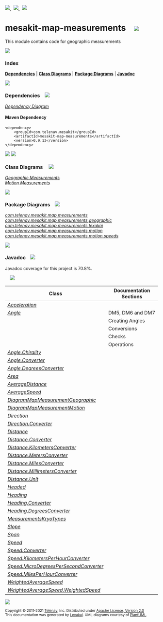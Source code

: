 [//]: # (start-user-text)

<a href="https://www.mesakit.org">
<img src="https://telenav.github.io/telenav-assets/images/icons/web-32.png" srcset="https://telenav.github.io/telenav-assets/images/icons/web-32-2x.png 2x"/>
</a>
&nbsp;
<a href="https://twitter.com/openmesakit">
<img src="https://telenav.github.io/telenav-assets/images/logos/twitter/twitter-32.png" srcset="https://telenav.github.io/telenav-assets/images/logos/twitter/twitter-32-2x.png 2x"/>
</a>
&nbsp;
<a href="https://mesakit.zulipchat.com">
<img src="https://telenav.github.io/telenav-assets/images/logos/zulip/zulip-32.png" srcset="https://telenav.github.io/telenav-assets/images/logos/zulip/zulip-32-2x.png 2x"/>
</a>

[//]: # (end-user-text)

# mesakit-map-measurements &nbsp;&nbsp; <img src="https://telenav.github.io/telenav-assets/images/icons//ruler-32.png" srcset="https://telenav.github.io/telenav-assets/images/icons//ruler-32-2x.png 2x"/>

This module contains code for geographic measurements 

<img src="https://telenav.github.io/telenav-assets/images/icons/horizontal-line-512.png" srcset="https://telenav.github.io/telenav-assets/images/separators/horizontal-line-512-2x.png 2x"/>

### Index



[**Dependencies**](#dependencies) | [**Class Diagrams**](#class-diagrams) | [**Package Diagrams**](#package-diagrams) | [**Javadoc**](#javadoc)

<img src="https://telenav.github.io/telenav-assets/images/icons/horizontal-line-512.png" srcset="https://telenav.github.io/telenav-assets/images/separators/horizontal-line-512-2x.png 2x"/>

### Dependencies <a name="dependencies"></a> &nbsp;&nbsp; <img src="https://telenav.github.io/telenav-assets/images/icons/dependencies-32.png" srcset="https://telenav.github.io/telenav-assets/images/icons/dependencies-32-2x.png 2x"/>

[*Dependency Diagram*](https://www.mesakit.org/0.9.13/lexakai/mesakit/mesakit-map/measurements/documentation/diagrams/dependencies.svg)

#### Maven Dependency

    <dependency>
        <groupId>com.telenav.mesakit</groupId>
        <artifactId>mesakit-map-measurements</artifactId>
        <version>0.9.13</version>
    </dependency>

<img src="https://telenav.github.io/telenav-assets/images/icons/horizontal-line-128.png" srcset="https://telenav.github.io/telenav-assets/images/separators/horizontal-line-128-2x.png 2x"/>

[//]: # (start-user-text)



[//]: # (end-user-text)

<img src="https://telenav.github.io/telenav-assets/images/icons/horizontal-line-128.png" srcset="https://telenav.github.io/telenav-assets/images/separators/horizontal-line-128-2x.png 2x"/>

### Class Diagrams <a name="class-diagrams"></a> &nbsp; &nbsp; <img src="https://telenav.github.io/telenav-assets/images/icons/diagram-40.png" srcset="https://telenav.github.io/telenav-assets/images/icons/diagram-40-2x.png 2x"/>

[*Geographic Measurements*](https://www.mesakit.org/0.9.13/lexakai/mesakit/mesakit-map/measurements/documentation/diagrams/diagram-map-measurement-geographic.svg)  
[*Motion Measurements*](https://www.mesakit.org/0.9.13/lexakai/mesakit/mesakit-map/measurements/documentation/diagrams/diagram-map-measurement-motion.svg)

<img src="https://telenav.github.io/telenav-assets/images/icons/horizontal-line-128.png" srcset="https://telenav.github.io/telenav-assets/images/separators/horizontal-line-128-2x.png 2x"/>

### Package Diagrams <a name="package-diagrams"></a> &nbsp;&nbsp; <img src="https://telenav.github.io/telenav-assets/images/icons/box-32.png" srcset="https://telenav.github.io/telenav-assets/images/icons/box-32-2x.png 2x"/>

[*com.telenav.mesakit.map.measurements*](https://www.mesakit.org/0.9.13/lexakai/mesakit/mesakit-map/measurements/documentation/diagrams/com.telenav.mesakit.map.measurements.svg)  
[*com.telenav.mesakit.map.measurements.geographic*](https://www.mesakit.org/0.9.13/lexakai/mesakit/mesakit-map/measurements/documentation/diagrams/com.telenav.mesakit.map.measurements.geographic.svg)  
[*com.telenav.mesakit.map.measurements.lexakai*](https://www.mesakit.org/0.9.13/lexakai/mesakit/mesakit-map/measurements/documentation/diagrams/com.telenav.mesakit.map.measurements.lexakai.svg)  
[*com.telenav.mesakit.map.measurements.motion*](https://www.mesakit.org/0.9.13/lexakai/mesakit/mesakit-map/measurements/documentation/diagrams/com.telenav.mesakit.map.measurements.motion.svg)  
[*com.telenav.mesakit.map.measurements.motion.speeds*](https://www.mesakit.org/0.9.13/lexakai/mesakit/mesakit-map/measurements/documentation/diagrams/com.telenav.mesakit.map.measurements.motion.speeds.svg)

<img src="https://telenav.github.io/telenav-assets/images/icons/horizontal-line-128.png" srcset="https://telenav.github.io/telenav-assets/images/separators/horizontal-line-128-2x.png 2x"/>

### Javadoc <a name="javadoc"></a> &nbsp;&nbsp; <img src="https://telenav.github.io/telenav-assets/images/icons/books-24.png" srcset="https://telenav.github.io/telenav-assets/images/icons/books-24-2x.png 2x"/>

Javadoc coverage for this project is 70.8%.  
  
&nbsp; &nbsp; <img src="https://telenav.github.io/telenav-assets/meter-70-96.png" srcset="https://telenav.github.io/telenav-assets/meter-70-96-2x.png 2x"/>




| Class | Documentation Sections |
|---|---|
| [*Acceleration*](https://www.mesakit.org/0.9.13/javadoc/mesakit/mesakit.map.measurements/////////////////////////////////////////////////////////.html) |  |  
| [*Angle*](https://www.mesakit.org/0.9.13/javadoc/mesakit/mesakit.map.measurements//////////////////////////////////////////////////////.html) | DM5, DM6 and DM7 |  
| | Creating Angles |  
| | Conversions |  
| | Checks |  
| | Operations |  
| [*Angle.Chirality*](https://www.mesakit.org/0.9.13/javadoc/mesakit/mesakit.map.measurements////////////////////////////////////////////////////////////////.html) |  |  
| [*Angle.Converter*](https://www.mesakit.org/0.9.13/javadoc/mesakit/mesakit.map.measurements////////////////////////////////////////////////////////////////.html) |  |  
| [*Angle.DegreesConverter*](https://www.mesakit.org/0.9.13/javadoc/mesakit/mesakit.map.measurements///////////////////////////////////////////////////////////////////////.html) |  |  
| [*Area*](https://www.mesakit.org/0.9.13/javadoc/mesakit/mesakit.map.measurements/////////////////////////////////////////////////////.html) |  |  
| [*AverageDistance*](https://www.mesakit.org/0.9.13/javadoc/mesakit/mesakit.map.measurements////////////////////////////////////////////////////////////////.html) |  |  
| [*AverageSpeed*](https://www.mesakit.org/0.9.13/javadoc/mesakit/mesakit.map.measurements////////////////////////////////////////////////////////////////.html) |  |  
| [*DiagramMapMeasurementGeographic*](https://www.mesakit.org/0.9.13/javadoc/mesakit/mesakit.map.measurements/////////////////////////////////////////////////////////////////////////////.html) |  |  
| [*DiagramMapMeasurementMotion*](https://www.mesakit.org/0.9.13/javadoc/mesakit/mesakit.map.measurements/////////////////////////////////////////////////////////////////////////.html) |  |  
| [*Direction*](https://www.mesakit.org/0.9.13/javadoc/mesakit/mesakit.map.measurements//////////////////////////////////////////////////////////.html) |  |  
| [*Direction.Converter*](https://www.mesakit.org/0.9.13/javadoc/mesakit/mesakit.map.measurements////////////////////////////////////////////////////////////////////.html) |  |  
| [*Distance*](https://www.mesakit.org/0.9.13/javadoc/mesakit/mesakit.map.measurements/////////////////////////////////////////////////////////.html) |  |  
| [*Distance.Converter*](https://www.mesakit.org/0.9.13/javadoc/mesakit/mesakit.map.measurements///////////////////////////////////////////////////////////////////.html) |  |  
| [*Distance.KilometersConverter*](https://www.mesakit.org/0.9.13/javadoc/mesakit/mesakit.map.measurements/////////////////////////////////////////////////////////////////////////////.html) |  |  
| [*Distance.MetersConverter*](https://www.mesakit.org/0.9.13/javadoc/mesakit/mesakit.map.measurements/////////////////////////////////////////////////////////////////////////.html) |  |  
| [*Distance.MilesConverter*](https://www.mesakit.org/0.9.13/javadoc/mesakit/mesakit.map.measurements////////////////////////////////////////////////////////////////////////.html) |  |  
| [*Distance.MillimetersConverter*](https://www.mesakit.org/0.9.13/javadoc/mesakit/mesakit.map.measurements//////////////////////////////////////////////////////////////////////////////.html) |  |  
| [*Distance.Unit*](https://www.mesakit.org/0.9.13/javadoc/mesakit/mesakit.map.measurements//////////////////////////////////////////////////////////////.html) |  |  
| [*Headed*](https://www.mesakit.org/0.9.13/javadoc/mesakit/mesakit.map.measurements///////////////////////////////////////////////////////.html) |  |  
| [*Heading*](https://www.mesakit.org/0.9.13/javadoc/mesakit/mesakit.map.measurements////////////////////////////////////////////////////////.html) |  |  
| [*Heading.Converter*](https://www.mesakit.org/0.9.13/javadoc/mesakit/mesakit.map.measurements//////////////////////////////////////////////////////////////////.html) |  |  
| [*Heading.DegreesConverter*](https://www.mesakit.org/0.9.13/javadoc/mesakit/mesakit.map.measurements/////////////////////////////////////////////////////////////////////////.html) |  |  
| [*MeasurementsKryoTypes*](https://www.mesakit.org/0.9.13/javadoc/mesakit/mesakit.map.measurements///////////////////////////////////////////////////////////.html) |  |  
| [*Slope*](https://www.mesakit.org/0.9.13/javadoc/mesakit/mesakit.map.measurements//////////////////////////////////////////////////////.html) |  |  
| [*Span*](https://www.mesakit.org/0.9.13/javadoc/mesakit/mesakit.map.measurements/////////////////////////////////////////////////////.html) |  |  
| [*Speed*](https://www.mesakit.org/0.9.13/javadoc/mesakit/mesakit.map.measurements//////////////////////////////////////////////////.html) |  |  
| [*Speed.Converter*](https://www.mesakit.org/0.9.13/javadoc/mesakit/mesakit.map.measurements////////////////////////////////////////////////////////////.html) |  |  
| [*Speed.KilometersPerHourConverter*](https://www.mesakit.org/0.9.13/javadoc/mesakit/mesakit.map.measurements/////////////////////////////////////////////////////////////////////////////.html) |  |  
| [*Speed.MicroDegreesPerSecondConverter*](https://www.mesakit.org/0.9.13/javadoc/mesakit/mesakit.map.measurements/////////////////////////////////////////////////////////////////////////////////.html) |  |  
| [*Speed.MilesPerHourConverter*](https://www.mesakit.org/0.9.13/javadoc/mesakit/mesakit.map.measurements////////////////////////////////////////////////////////////////////////.html) |  |  
| [*WeightedAverageSpeed*](https://www.mesakit.org/0.9.13/javadoc/mesakit/mesakit.map.measurements////////////////////////////////////////////////////////////////////////.html) |  |  
| [*WeightedAverageSpeed.WeightedSpeed*](https://www.mesakit.org/0.9.13/javadoc/mesakit/mesakit.map.measurements//////////////////////////////////////////////////////////////////////////////////////.html) |  |  

[//]: # (start-user-text)



[//]: # (end-user-text)

<img src="https://telenav.github.io/telenav-assets/images/icons/horizontal-line-512.png" srcset="https://telenav.github.io/telenav-assets/images/separators/horizontal-line-512-2x.png 2x"/>

<sub>Copyright &#169; 2011-2021 [Telenav](https://telenav.com), Inc. Distributed under [Apache License, Version 2.0](LICENSE)</sub>  
<sub>This documentation was generated by [Lexakai](https://lexakai.org). UML diagrams courtesy of [PlantUML](https://plantuml.com).</sub>
